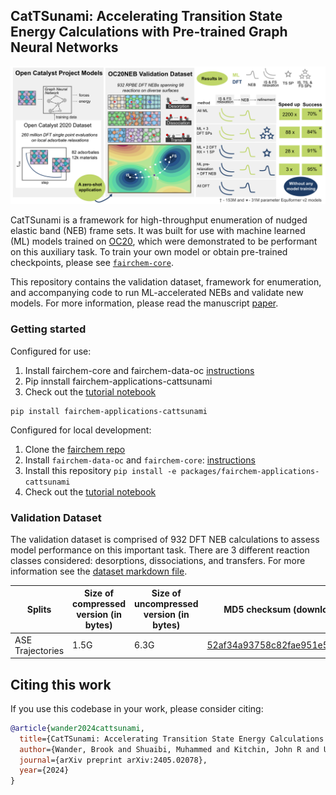 ## CatTSunami: Accelerating Transition State Energy Calculations with Pre-trained Graph Neural Networks

![summary](https://github.com/FAIR-Chem/fairchem/blob/main/src/fairchem/applications/cattsunami/summary_fig.png)

CatTSunami is a framework for high-throughput enumeration of nudged elastic band (NEB) frame sets. It was built for use with machine learned (ML) models trained on [OC20](https://arxiv.org/abs/2010.09990), which were demonstrated to be performant on this auxiliary task. To train your own model or obtain pre-trained checkpoints, please see [`fairchem-core`](https://github.com/FAIR-Chem/fairchem/tree/cattsunami-package/src/fairchem/core).

This repository contains the validation dataset, framework for enumeration, and accompanying code to run ML-accelerated NEBs and validate new models. For more information, please read the manuscript [paper](https://arxiv.org/abs/2405.02078).

### Getting started
Configured for use:
1. Install fairchem-core and fairchem-data-oc [instructions](https://fair-chem.github.io/core/install.html)
2. Pip innstall fairchem-applications-cattsunami 
3. Check out the [tutorial notebook](https://github.com/FAIR-Chem/fairchem/tree/main/src/fairchem/applications/cattsunami/tutorial/workbook.ipynb)
```
pip install fairchem-applications-cattsunami
```

Configured for local development:
1. Clone the [fairchem repo](https://github.com/FAIR-Chem/fairchem/tree/main) 
2. Install `fairchem-data-oc` and `fairchem-core`:  [instructions](https://fair-chem.github.io/core/install.html)
3. Install this repository `pip install -e packages/fairchem-applications-cattsunami`
4. Check out the [tutorial notebook](https://github.com/FAIR-Chem/fairchem/tree/main/src/fairchem/applications/cattsunami/tutorial/workbook.ipynb)


### Validation Dataset
The validation dataset is comprised of 932 DFT NEB calculations to assess model performance on this important task. There are 3 different reaction classes considered: desorptions, dissociations, and transfers. For more information see the [dataset markdown file](https://github.com/FAIR-Chem/fairchem/blob/main/src/fairchem/applications/cattsunami/DATASET.md).

|Splits |Size of compressed version (in bytes)  |Size of uncompressed version (in bytes)    | MD5 checksum (download link)   |
|---    |---    |---    |---    |
|ASE Trajectories   |1.5G  |6.3G   | [52af34a93758c82fae951e52af445089](https://dl.fbaipublicfiles.com/opencatalystproject/data/oc20neb/oc20neb_dft_trajectories_04_23_24.tar.gz)   |



## Citing this work

If you use this codebase in your work, please consider citing:

```bibtex
@article{wander2024cattsunami,
  title={CatTSunami: Accelerating Transition State Energy Calculations with Pre-trained Graph Neural Networks},
  author={Wander, Brook and Shuaibi, Muhammed and Kitchin, John R and Ulissi, Zachary W and Zitnick, C Lawrence},
  journal={arXiv preprint arXiv:2405.02078},
  year={2024}
}
```

